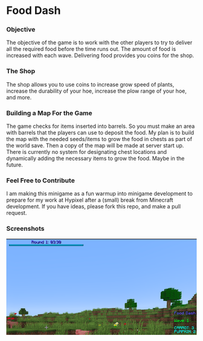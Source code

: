 # Food Dash
### Objective
The objective of the game is to work with the other players to try to deliver
all the required food before the time runs out. The amount of food is 
increased with each wave. Delivering food provides you coins for the shop.

### The Shop
The shop allows you to use coins to increase grow speed of plants, increase the
durability of your hoe, increase the plow range of your hoe, and more.

### Building a Map For the Game
The game checks for items inserted into barrels. So you must make an area with
barrels that the players can use to deposit the food. My plan is to build the
map with the needed seeds/items to grow the food in chests as part of the world
save. Then a copy of the map will be made at server start up. There is currently
no system for designating chest locations and dynamically adding the necessary items
to grow the food. Maybe in the future.

### Feel Free to Contribute
I am making this minigame as a fun warmup into minigame development to prepare
for my work at Hypixel after a (small) break from Minecraft development. If you have
ideas, please fork this repo, and make a pull request.

### Screenshots
![img.png](img.png)